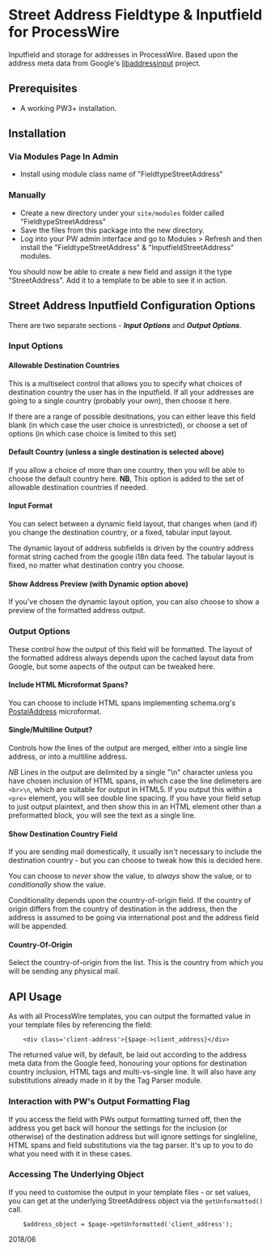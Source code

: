 Street Address Fieldtype & Inputfield for ProcessWire
=====================================================

Inputfield and storage for addresses in ProcessWire. Based upon the address meta data from Google's [libaddressinput](https://github.com/googlei18n/libaddressinput/wiki/AddressValidationMetadata) project.


Prerequisites
-------------

- A working PW3+ installation.



Installation
------------

### Via Modules Page In Admin

- Install using module class name of "FieldtypeStreetAddress"


### Manually

- Create a new directory under your ```site/modules``` folder called "FieldtypeStreetAddress"
- Save the files from this package into the new directory.
- Log into your PW admin interface and go to Modules > Refresh and then install the "FieldtypeStreetAddress" & "InputfieldStreetAddress" modules.

You should now be able to create a new field and assign it the type "StreetAddress". Add it to a template to be able to see it in action.



Street Address Inputfield Configuration Options
-----------------------------------------------

There are two separate sections - ___Input Options___ and ___Output Options___.

### Input Options

#### Allowable Destination Countries

This is a multiselect control that allows you to specify what choices of destination country the user has in the inputfield. If all your addresses are going to a single country (probably your own), then choose it here.

If there are a range of possible desitnations, you can either leave this field blank (in which case the user choice is unrestricted), or choose a set of options (in which case choice is limited to this set)

#### Default Country (unless a single destination is selected above)

If you allow a choice of more than one country, then you will be able to choose the default country here. __NB__, This option is added to the set of allowable destination countries if needed.

#### Input Format

You can select between a dynamic field layout, that changes when (and if) you change the destination country, or a fixed, tabular input layout.

The dynamic layout of address subfields is driven by the country address format string cached from the google i18n data feed. The tabular layout is fixed, no matter what destination contry you choose.

#### Show Address Preview (with Dynamic option above)

If you've chosen the dynamic layout option, you can also choose to show a preview of the formatted address output.


### Output Options

These control how the output of this field will be formatted. The layout of the formatted address always depends upon the cached layout data from Google, but some aspects of the output can be tweaked here.

#### Include HTML Microformat Spans?

You can choose to include HTML spans implementing schema.org's [PostalAddress](https://schema.org/PostalAddress) microformat.

#### Single/Multiline Output?

Controls how the lines of the output are merged, either into a single line address, or into a multiline address.

_NB_ Lines in the output are delimited by a single "\n" character unless you have chosen inclusion of HTML spans, in
which case the line delimeters are ```<br>\n```, which are suitable for output in HTML5. If you output this within a
```<pre>``` element, you will see double line spacing.  If you have your field setup to just output plaintext, and then
show this in an HTML element other than a preformatted block, you will see the text as a single line.

#### Show Destination Country Field

If you are sending mail domestically, it usually isn't necessary to include the destination country - but you can choose to tweak how this is decided here.

You can choose to _never_ show the value, to _always_ show the value, or to _conditionally_ show the value.

Conditionality depends upon the country-of-origin field. If the country of origin differs from the country of destination in the address, then the address is assumed to be going via international post and the address field will be appended.

#### Country-Of-Origin

Select the country-of-origin from the list. This is the country from which you will be sending any physical mail.




API Usage
---------

As with all ProcessWire templates, you can output the formatted value in your template files by referencing the field:

```
    <div class='client-address'>{$page->client_address}</div>
```

The returned value will, by default, be laid out according to the address meta data from the Google feed, honouring your
options for destination country inclusion, HTML tags and multi-vs-single line. It will also have any substitutions already made in it by the Tag Parser module.

### Interaction with PW's Output Formatting Flag

If you access the field with PWs output formatting turned off, then the address you get back will honour the settings
for the inclusion (or otherwise) of the destination address but will ignore settings for singleline, HTML spans and
field substitutions via the tag parser. It's up to you to do what you need with it in these cases.


### Accessing The Underlying Object

If you need to customise the output in your template files - or set values, you can get at the underlying StreetAddress
object via the ```getUnformatted()``` call.

```
    $address_object = $page->getUnformatted('client_address');
```



2018/06
